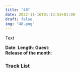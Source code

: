 ```yaml
---
title: "48"
date: 2022-11-16T01:13:53+01:00
draft: false
img: "48.png"
---
```


Text

**Date**: 
**Length**: 
**Guest**:   
**Release of the month**: 

<div>

</div>

### Track List